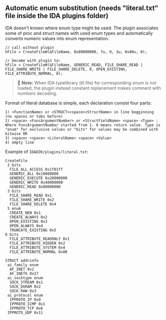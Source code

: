 ## Automatic enum substitution (needs "literal.txt" file inside the IDA plugins folder)
IDA doesn't known where enum type might be used. The plugin associates some of proc and struct names with used enum types and automatically converts numeric values into enum representation.
```
// call without plugin
hFile = CreateFileW(&FileName, 0x80000000, 7u, 0, 3u, 0x80u, 0);

// became with plugin to:
hFile = CreateFileW(&FileName, GENERIC_READ, FILE_SHARE_READ | FILE_SHARE_WRITE | FILE_SHARE_DELETE, 0, OPEN_EXISTING, FILE_ATTRIBUTE_NORMAL, 0);
```
>📝 **Note:** When IDA typelibrary (til file) for corresponding enum is not loaded, the plugin instead constant replacement makes comment with numbers decoding.

Format of literal database is simple, each declaration consist four parts:
```
1) <FunctionName> or <STRUCT><space><StructName> in line begginning (no spaces or tabs before)
2) <space> <FuncArgumentNumber> or <StructFieldName> <space> <Type> : Where FuncArgumentNumber started from 1. 0 means return value. Type is "enum" for exclusive values or "bits" for values may be combined with bitwise OR
3) <space> <space> <LiteralName> <space> <Value>
4) empty line
```

Example of `IDADIR/plugins/literal.txt`:
```
CreateFile
 2 bits
  FILE_ALL_ACCESS 0x1f01ff
  GENERIC_ALL 0x10000000
  GENERIC_EXECUTE 0x20000000
  GENERIC_WRITE 0x40000000
  GENERIC_READ 0x80000000
 3 bits
  FILE_SHARE_READ 0x1
  FILE_SHARE_WRITE 0x2
  FILE_SHARE_DELETE 0x4
 5 enum
  CREATE_NEW 0x1
  CREATE_ALWAYS 0x2
  OPEN_EXISTING 0x3
  OPEN_ALWAYS 0x4
  TRUNCATE_EXISTING 0x5
6 bits
  FILE_ATTRIBUTE_READONLY 0x1
  FILE_ATTRIBUTE_HIDDEN 0x2
  FILE_ATTRIBUTE_SYSTEM 0x4
  FILE_ATTRIBUTE_NORMAL 0x80

STRUCT addrinfo
 ai_family enum
  AF_INET 0x2
  AF_INET6 0x17
 ai_socktype enum
  SOCK_STREAM 0x1
  SOCK_DGRAM 0x2
  SOCK_RAW 0x3
 ai_protocol enum
  IPPROTO_IP 0x0
  IPPROTO_ICMP 0x1
  IPPROTO_TCP 0x6
 IPPROTO_UDP 0x11

```
